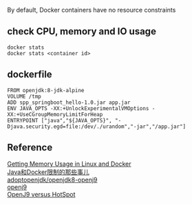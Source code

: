 By default, Docker containers have no resource constraints  


## check CPU, memory and IO usage
```docker
docker stats
docker stats <container id>
```

## dockerfile
```
FROM openjdk:8-jdk-alpine
VOLUME /tmp
ADD spp_springboot_hello-1.0.jar app.jar
ENV JAVA_OPTS -XX:+UnlockExperimentalVMOptions -XX:+UseCGroupMemoryLimitForHeap
ENTRYPOINT ["java","${JAVA_OPTS}", "-Djava.security.egd=file:/dev/./urandom","-jar","/app.jar"]
```

## Reference
[Getting Memory Usage in Linux and Docker](https://shuheikagawa.com/blog/2017/05/27/memory-usage/)  
[Java和Docker限制的那些事儿](http://www.techug.com/post/java-and-docker-memory-limits.html)  
[adoptopenjdk/openjdk8-openj9](https://hub.docker.com/r/adoptopenjdk/openjdk8-openj9/)  
[openj9](https://www.eclipse.org/openj9/docs/xxusecontainersupport/)  
[OpenJ9 versus HotSpot](http://royvanrijn.com/blog/2018/05/openj9-jvm-shootout/)
